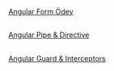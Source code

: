 
[Angular Form Ödev](https://github.com/toygun06/TobetoAngular4AShadow/tree/task-list-1)
##
[Angular Pipe & Directive](https://github.com/toygun06/TobetoAngular4AShadow/tree/task-list-2)
##
[Angular Guard & Interceptors](https://github.com/toygun06/TobetoAngular4AShadow/tree/task-list-3)
